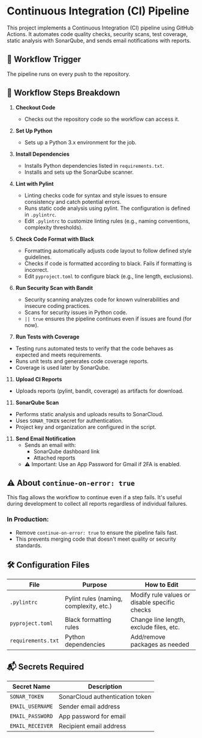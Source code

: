 # Continuous Integration (CI) Pipeline

This project implements a Continuous Integration (CI) pipeline using GitHub Actions. It automates code quality checks, security scans, test coverage, static analysis with SonarQube, and sends email notifications with reports.

## 🚀 Workflow Trigger

The pipeline runs on every push to the repository.

## 🧱 Workflow Steps Breakdown

1. **Checkout Code**
   - Checks out the repository code so the workflow can access it.

2. **Set Up Python**
   - Sets up a Python 3.x environment for the job.

3. **Install Dependencies**
   - Installs Python dependencies listed in `requirements.txt`.
   - Installs and sets up the SonarQube scanner.

4. **Lint with Pylint**
   - Linting checks code for syntax and style issues to ensure consistency and catch potential errors.
   - Runs static code analysis using pylint. The configuration is defined in `.pylintrc`.
   - Edit `.pylintrc` to customize linting rules (e.g., naming conventions, complexity thresholds).

6. **Check Code Format with Black**
   - Formatting automatically adjusts code layout to follow defined style guidelines.
   - Checks if code is formatted according to black. Fails if formatting is incorrect.
   - Edit `pyproject.toml` to configure black (e.g., line length, exclusions).

8. **Run Security Scan with Bandit**
   - Security scanning analyzes code for known vulnerabilities and insecure coding practices.
   - Scans for security issues in Python code.
   - `|| true` ensures the pipeline continues even if issues are found (for now).

10. **Run Tests with Coverage**
   - Testing runs automated tests to verify that the code behaves as expected and meets requirements.
   - Runs unit tests and generates code coverage reports.
   - Coverage is used later by SonarQube.

11. **Upload CI Reports**
   - Uploads reports (pylint, bandit, coverage) as artifacts for download.

11. **SonarQube Scan**
   - Performs static analysis and uploads results to SonarCloud.
   - Uses `SONAR_TOKEN` secret for authentication.
   - Project key and organization are configured in the script.

11. **Send Email Notification**
    - Sends an email with:
      - SonarQube dashboard link
      - Attached reports
    - ⚠️ Important: Use an App Password for Gmail if 2FA is enabled.

## ⚠️ About `continue-on-error: true`

This flag allows the workflow to continue even if a step fails. It's useful during development to collect all reports regardless of individual failures.

### In Production:
- Remove `continue-on-error: true` to ensure the pipeline fails fast.
- This prevents merging code that doesn't meet quality or security standards.

## 🛠️ Configuration Files

| File             | Purpose                          | How to Edit                              |
|------------------|----------------------------------|------------------------------------------|
| `.pylintrc`      | Pylint rules (naming, complexity, etc.) | Modify rule values or disable specific checks |
| `pyproject.toml` | Black formatting rules           | Change line length, exclude files, etc.  |
| `requirements.txt` | Python dependencies              | Add/remove packages as needed            |

## 📬 Secrets Required

| Secret Name      | Description                      |
|------------------|----------------------------------|
| `SONAR_TOKEN`    | SonarCloud authentication token  |
| `EMAIL_USERNAME` | Sender email address             |
| `EMAIL_PASSWORD` | App password for email           |
| `EMAIL_RECEIVER` | Recipient email address          |

